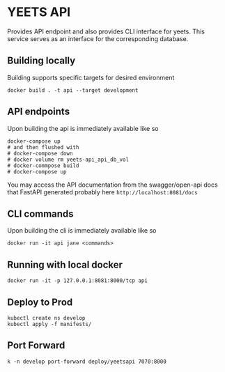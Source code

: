 # YEETS API

Provides API endpoint and also provides CLI interface for yeets. This service
serves as an interface for the corresponding database.

## Building locally

Building supports specific targets for desired environment

```commandLine
docker build . -t api --target development
```

## API endpoints

Upon building the api is immediately available like so

```commandLine
docker-compose up
# and then flushed with
# docker-compose down
# docker volume rm yeets-api_api_db_vol
# docker-commpose build
# docker-compose up
```

You may access the API documentation from the swagger/open-api docs
that FastAPI generated probably here `http://localhost:8081/docs`

## CLI commands

Upon building the cli is immediately available like so

```commandLine
docker run -it api jane <commands>
```

## Running with local docker

```commandLine
docker run -it -p 127.0.0.1:8081:8000/tcp api
```

## Deploy to Prod

```
kubectl create ns develop
kubectl apply -f manifests/
```

## Port Forward

```
k -n develop port-forward deploy/yeetsapi 7070:8000
```
